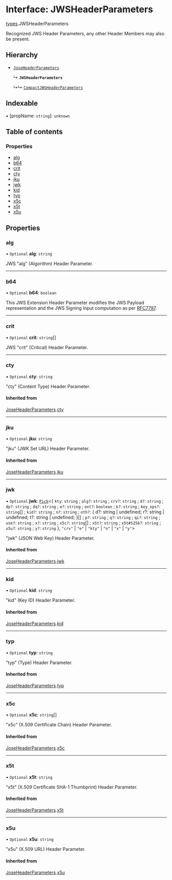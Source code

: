 # Interface: JWSHeaderParameters

[types](../modules/types.md).JWSHeaderParameters

Recognized JWS Header Parameters, any other Header Members may also be present.

## Hierarchy

- [`JoseHeaderParameters`](types.JoseHeaderParameters.md)

  ↳ **`JWSHeaderParameters`**

  ↳↳ [`CompactJWSHeaderParameters`](types.CompactJWSHeaderParameters.md)

## Indexable

▪ [propName: `string`]: `unknown`

## Table of contents

### Properties

- [alg](types.JWSHeaderParameters.md#alg)
- [b64](types.JWSHeaderParameters.md#b64)
- [crit](types.JWSHeaderParameters.md#crit)
- [cty](types.JWSHeaderParameters.md#cty)
- [jku](types.JWSHeaderParameters.md#jku)
- [jwk](types.JWSHeaderParameters.md#jwk)
- [kid](types.JWSHeaderParameters.md#kid)
- [typ](types.JWSHeaderParameters.md#typ)
- [x5c](types.JWSHeaderParameters.md#x5c)
- [x5t](types.JWSHeaderParameters.md#x5t)
- [x5u](types.JWSHeaderParameters.md#x5u)

## Properties

### alg

• `Optional` **alg**: `string`

JWS "alg" (Algorithm) Header Parameter.

___

### b64

• `Optional` **b64**: `boolean`

This JWS Extension Header Parameter modifies the JWS Payload representation and the JWS Signing
Input computation as per [RFC7797](https://www.rfc-editor.org/rfc/rfc7797).

___

### crit

• `Optional` **crit**: `string`[]

JWS "crit" (Critical) Header Parameter.

___

### cty

• `Optional` **cty**: `string`

"cty" (Content Type) Header Parameter.

#### Inherited from

[JoseHeaderParameters](types.JoseHeaderParameters.md).[cty](types.JoseHeaderParameters.md#cty)

___

### jku

• `Optional` **jku**: `string`

"jku" (JWK Set URL) Header Parameter.

#### Inherited from

[JoseHeaderParameters](types.JoseHeaderParameters.md).[jku](types.JoseHeaderParameters.md#jku)

___

### jwk

• `Optional` **jwk**: [`Pick`]( https://www.typescriptlang.org/docs/handbook/utility-types.html#picktype-keys )<{ `kty`: `string` ; `alg?`: `string` ; `crv?`: `string` ; `d?`: `string` ; `dp?`: `string` ; `dq?`: `string` ; `e?`: `string` ; `ext?`: `boolean` ; `k?`: `string` ; `key_ops?`: `string`[] ; `kid?`: `string` ; `n?`: `string` ; `oth?`: { d?: string \| undefined; r?: string \| undefined; t?: string \| undefined; }[] ; `p?`: `string` ; `q?`: `string` ; `qi?`: `string` ; `use?`: `string` ; `x?`: `string` ; `x5c?`: `string`[] ; `x5t?`: `string` ; `x5t#S256?`: `string` ; `x5u?`: `string` ; `y?`: `string`  }, ``"crv"`` \| ``"e"`` \| ``"kty"`` \| ``"n"`` \| ``"x"`` \| ``"y"``\>

"jwk" (JSON Web Key) Header Parameter.

#### Inherited from

[JoseHeaderParameters](types.JoseHeaderParameters.md).[jwk](types.JoseHeaderParameters.md#jwk)

___

### kid

• `Optional` **kid**: `string`

"kid" (Key ID) Header Parameter.

#### Inherited from

[JoseHeaderParameters](types.JoseHeaderParameters.md).[kid](types.JoseHeaderParameters.md#kid)

___

### typ

• `Optional` **typ**: `string`

"typ" (Type) Header Parameter.

#### Inherited from

[JoseHeaderParameters](types.JoseHeaderParameters.md).[typ](types.JoseHeaderParameters.md#typ)

___

### x5c

• `Optional` **x5c**: `string`[]

"x5c" (X.509 Certificate Chain) Header Parameter.

#### Inherited from

[JoseHeaderParameters](types.JoseHeaderParameters.md).[x5c](types.JoseHeaderParameters.md#x5c)

___

### x5t

• `Optional` **x5t**: `string`

"x5t" (X.509 Certificate SHA-1 Thumbprint) Header Parameter.

#### Inherited from

[JoseHeaderParameters](types.JoseHeaderParameters.md).[x5t](types.JoseHeaderParameters.md#x5t)

___

### x5u

• `Optional` **x5u**: `string`

"x5u" (X.509 URL) Header Parameter.

#### Inherited from

[JoseHeaderParameters](types.JoseHeaderParameters.md).[x5u](types.JoseHeaderParameters.md#x5u)
